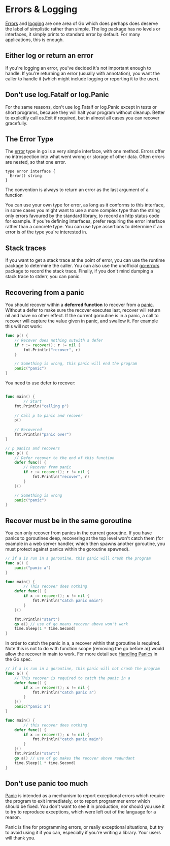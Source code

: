 # Errors & Logging

[Errors](https://blog.golang.org/error-handling-and-go) and [logging](https://golang.org/pkg/log/) are one area of Go which does perhaps does deserve the label of simplistic rather than simple. The log package has no levels or interfaces, it simply prints to standard error by default. For many applications, this is enough.

## Either log or return an error

If you're logging an error, you've decided it's not important enough to handle. If you're returning an error \(usually with annotation\), you want the caller to handle it \(which might include logging or reporting it to the user\).

## Don't use log.Fatalf or log.Panic

For the same reasons, don't use log.Fatalf or log.Panic except in tests or short programs, because they will halt your program without cleanup. Better to explicitly call os.Exit if required, but in almost all cases you can recover gracefully.

## The Error Type

The [error](https://blog.golang.org/error-handling-and-go) type in go is a very simple interface, with one method. Errors offer no introspection into what went wrong or storage of other data. Often errors are nested, so that one error.

```
type error interface {
  Error() string
}
```

The convention is always to return an error as the last argument of a function

You can use your own type for error, as long as it conforms to this interface, in some cases you might want to use a more complex type than the string only errors favoured by the standard library, to record an http status code for example. If you're defining interfaces, prefer requiring the error interface rather than a concrete type. You can use type assertions to determine if an error is of the type you're interested in.

## Stack traces

If you want to get a stack trace at the point of error, you can use the runtime package to determine the caller. You can also use the unofficial [go-errors](https://github.com/go-errors/errors) package to record the stack trace. Finally, if you don't mind dumping a stack trace to stderr, you can panic. 

## Recovering from a panic

You should recover within a **deferred function** to recover from a [panic](https://blog.golang.org/defer-panic-and-recover). Without a defer to make sure the recover executes last, recover will return nil and have no other effect. If the current goroutine is in a panic, a call to recover will capture the value given in panic, and swallow it. For example this will not work:

```go
func p() {
	// Recover does nothing outwith a defer
	if r := recover(); r != nil {
		fmt.Println("recover", r)
	}

	// Something is wrong, this panic will end the program
	panic("panic")
}
```

You need to use defer to recover:

```go

func main() {
        // Start
	fmt.Println("calling p")
	
	// Call p to panic and recover
	p()
	
	// Recovered
	fmt.Println("panic over")
}

// p panics and recovers
func p() {
	// Defer recover to the end of this function
	defer func() {
		// Recover from panic
		if r := recover(); r != nil {
			fmt.Println("recover", r)
		}
	}()

	// Something is wrong
	panic("panic")
}

```

## Recover must be in the same goroutine

You can only recover from panics in the current goroutine. If you have panics to goroutines deep, recovering at the top level won't catch them \(for example in a web server handler, which then spawns another goroutine, you must protect against panics within the goroutine spawned\). 

```go
// if a is run in a goroutine, this panic will crash the program
func a() {
	panic("panic a")
}

func main() {
        // This recover does nothing
	defer func() {
		if x := recover(); x != nil {
			fmt.Println("catch panic main")
		}
	}()

	fmt.Println("start")
	go a() // use of go means recover above won't work
	time.Sleep(1 * time.Second)
}

```

In order to catch the panic in a, a recover within that goroutine is required. Note this is not to do with function scope \(removing the go before a\(\) would allow the recover in main to work. For more detail see [Handling Panics](https://golang.org/ref/spec#Handling_panics) in the Go spec. 

```go
// if a is run in a goroutine, this panic will not crash the program
func a() {
	// This recover is required to catch the panic in a
	defer func() {
		if x := recover(); x != nil {
			fmt.Println("catch panic a")
		}
	}()
	panic("panic a")
}

func main() {
        // this recover does nothing
	defer func() {
		if x := recover(); x != nil {
			fmt.Println("catch panic main")
		}
	}()
	fmt.Println("start")
	go a() // use of go makes the recover above redundant
	time.Sleep(1 * time.Second)
}

```

## Don't use panic too much

[Panic](https://blog.golang.org/defer-panic-and-recover) is intended as a mechanism to report exceptional errors which require the program to exit immediately, or to report programmer error which should be fixed. You don't want to see it in production, nor should you use it to try to reproduce exceptions, which were left out of the language for a reason.

Panic is fine for programming errors, or really exceptional situations, but try to avoid using it if you can, especially if you're writing a library. Your users will thank you.

